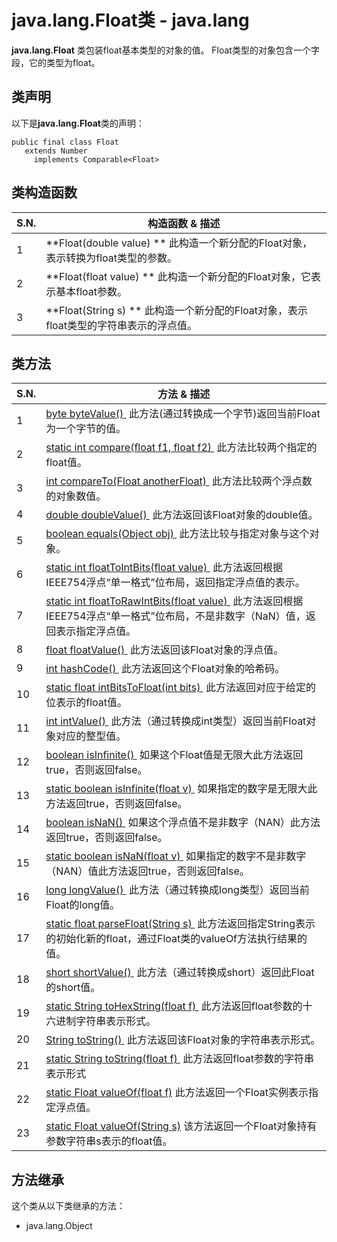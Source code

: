 # java.lang.Float类 - java.lang

**java.lang.Float** 类包装float基本类型的对象的值。 Float类型的对象包含一个字段，它的类型为float。

## 类声明

以下是**java.lang.Float**类的声明：

```
public final class Float
   extends Number
     implements Comparable<Float>
```

## 类构造函数

| S.N. | 构造函数 & 描述 |
| --- | --- |
| 1 | **Float(double value) ** 此构造一个新分配的Float对象，表示转换为float类型的参数。 |
| 2 | **Float(float value) ** 此构造一个新分配的Float对象，它表示基本float参数。 |
| 3 | **Float(String s) ** 此构造一个新分配的Float对象，表示float类型的字符串表示的浮点值。 |

## 类方法

| S.N. | 方法 & 描述 |
| --- | --- |
| 1 | [byte byteValue() ](http://www.yiibai.com/java/lang/float_bytevalue.html) 此方法(通过转换成一个字节)返回当前Float为一个字节的值。 |
| 2 | [static int compare(float f1, float f2) ](http://www.yiibai.com/java/lang/float_compare.html) 此方法比较两个指定的float值。 |
| 3 | [int compareTo(Float anotherFloat) ](http://www.yiibai.com/java/lang/float_compareto.html) 此方法比较两个浮点数的对象数值。 |
| 4 | [double doubleValue() ](http://www.yiibai.com/java/lang/float_doublevalue.html) 此方法返回该Float对象的double值。 |
| 5 | [boolean equals(Object obj) ](http://www.yiibai.com/java/lang/float_equals.html) 此方法比较与指定对象与这个对象。 |
| 6 | [static int floatToIntBits(float value) ](http://www.yiibai.com/java/lang/float_floattointbits.html) 此方法返回根据IEEE754浮点“单一格式”位布局，返回指定浮点值的表示。 |
| 7 | [static int floatToRawIntBits(float value) ](http://www.yiibai.com/java/lang/float_floattorawintbits.html) 此方法返回根据IEEE754浮点“单一格式”位布局，不是非数字（NaN）值，返回表示指定浮点值。 |
| 8 | [float floatValue() ](http://www.yiibai.com/java/lang/float_floatvalue.html) 此方法返回该Float对象的浮点值。 |
| 9 | [int hashCode() ](http://www.yiibai.com/java/lang/float_hashcode.html) 此方法返回这个Float对象的哈希码。 |
| 10 | [static float intBitsToFloat(int bits) ](http://www.yiibai.com/java/lang/float_intbitstofloat.html) 此方法返回对应于给定的位表示的float值。 |
| 11 | [int intValue() ](http://www.yiibai.com/java/lang/float_intvalue.html) 此方法（通过转换成int类型）返回当前Float对象对应的整型值。 |
| 12 | [boolean isInfinite() ](http://www.yiibai.com/java/lang/float_isinfinite.html) 如果这个Float值是无限大此方法返回true，否则返回false。 |
| 13 | [static boolean isInfinite(float v) ](http://www.yiibai.com/java/lang/float_isinfinite_float.html) 如果指定的数字是无限大此方法返回true，否则返回false。 |
| 14 | [boolean isNaN() ](http://www.yiibai.com/java/lang/float_isnan.html) 如果这个浮点值不是非数字（NAN）此方法返回true，否则返回false。 |
| 15 | [static boolean isNaN(float v) ](http://www.yiibai.com/java/lang/float_isnan_float.html) 如果指定的数字不是非数字（NAN）值此方法返回true，否则返回false。 |
| 16 | [long longValue() ](http://www.yiibai.com/java/lang/float_longvalue.html) 此方法（通过转换成long类型）返回当前Float的long值。 |
| 17 | [static float parseFloat(String s) ](http://www.yiibai.com/java/lang/float_parsefloat.html) 此方法返回指定String表示的初始化新的float，通过Float类的valueOf方法执行结果的值。 |
| 18 | [short shortValue() ](http://www.yiibai.com/java/lang/float_shortvalue.html) 此方法（通过转换成short）返回此Float的short值。 |
| 19 | [static String toHexString(float f) ](http://www.yiibai.com/java/lang/float_tohexstring.html) 此方法返回float参数的十六进制字符串表示形式。 |
| 20 | [String toString() ](http://www.yiibai.com/java/lang/float_tostring.html) 此方法返回该Float对象的字符串表示形式。 |
| 21 | [static String toString(float f) ](http://www.yiibai.com/java/lang/float_tostring_float.html) 此方法返回float参数的字符串表示形式 |
| 22 | [static Float valueOf(float f)](http://www.yiibai.com/java/lang/float_valueof_float.html) 此方法返回一个Float实例表示指定浮点值。 |
| 23 | [static Float valueOf(String s)](http://www.yiibai.com/java/lang/float_valueof_string.html) 该方法返回一个Float对象持有参数字符串s表示的float值。 |

## 方法继承

这个类从以下类继承的方法：

*   java.lang.Object

 